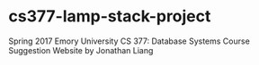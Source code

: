 # cs377-lamp-stack-project
Spring 2017 Emory University CS 377: Database Systems Course Suggestion Website by Jonathan Liang
